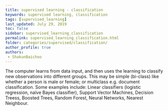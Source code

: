 ```yaml
---
title: supervised learning - classification
keywords: supervised learning, classification
tags: [supervised_learning]
last_updated: July 29, 2019
toc: false
sidebar: supervised_learning_classification
permalink: supervised_learning_classification.html
folder: categories/supervised/classification/
author_profile: true
authors:
 - ShakunBaichoo
---
```



The computer learns from data input, and then uses the learning to classify new observations into different groups. This may be simple (bi-class) like whether a person is male or female; or multiclass e.g. document classification. Some examples include: Linear classifiers (logistic regression, naïve Bayes classifier), Support Vector Machines, Decision Treess, Boosted Trees, Random Forest, Neural Networks, Nearest Neighbour. 
